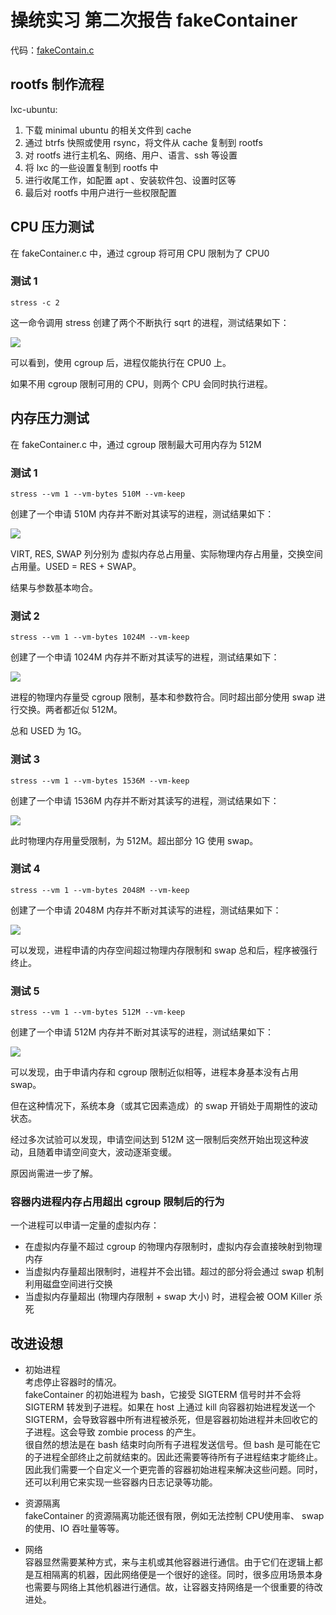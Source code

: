 # 操统实习 第二次报告 fakeContainer

代码：[fakeContain.c](https://github.com/cabbby/osprac/blob/master/hw2/fakeContainer/fakeContainer.c)

## **rootfs 制作流程**

lxc-ubuntu:
1. 下载 minimal ubuntu 的相关文件到 cache
2. 通过 btrfs 快照或使用 rsync，将文件从 cache 复制到 rootfs
3. 对 rootfs 进行主机名、网络、用户、语言、ssh 等设置
4. 将 lxc 的一些设置复制到 rootfs 中
5. 进行收尾工作，如配置 apt 、安装软件包、设置时区等
6. 最后对 rootfs 中用户进行一些权限配置

## **CPU 压力测试**

在 fakeContainer.c 中，通过 cgroup 将可用 CPU 限制为了 CPU0

### 测试 1
```
stress -c 2
```

这一命令调用 stress 创建了两个不断执行 sqrt 的进程，测试结果如下：

![](https://github.com/cabbby/osprac/blob/master/hw2/pics/test_cpu_2.png)

可以看到，使用 cgroup 后，进程仅能执行在 CPU0 上。

如果不用 cgroup 限制可用的 CPU，则两个 CPU 会同时执行进程。


## **内存压力测试**

在 fakeContainer.c 中，通过 cgroup 限制最大可用内存为 512M

### 测试 1
```
stress --vm 1 --vm-bytes 510M --vm-keep
```

创建了一个申请 510M 内存并不断对其读写的进程，测试结果如下：

![](https://github.com/cabbby/osprac/blob/master/hw2/pics/test_mem_510M.png)

VIRT, RES, SWAP 列分别为 虚拟内存总占用量、实际物理内存占用量，交换空间占用量。USED = RES + SWAP。

结果与参数基本吻合。

### 测试 2
```
stress --vm 1 --vm-bytes 1024M --vm-keep
```

创建了一个申请 1024M 内存并不断对其读写的进程，测试结果如下：

![](https://github.com/cabbby/osprac/blob/master/hw2/pics/test_mem_1024M.png)

进程的物理内存量受 cgroup 限制，基本和参数符合。同时超出部分使用 swap 进行交换。两者都近似 512M。

总和 USED 为 1G。

### 测试 3
```
stress --vm 1 --vm-bytes 1536M --vm-keep
```

创建了一个申请 1536M 内存并不断对其读写的进程，测试结果如下：

![](https://github.com/cabbby/osprac/blob/master/hw2/pics/test_mem_1536M.png)

此时物理内存用量受限制，为 512M。超出部分 1G 使用 swap。

### 测试 4
```
stress --vm 1 --vm-bytes 2048M --vm-keep
```

创建了一个申请 2048M 内存并不断对其读写的进程，测试结果如下：

![](https://github.com/cabbby/osprac/blob/master/hw2/pics/test_mem_2048M.png)

可以发现，进程申请的内存空间超过物理内存限制和 swap 总和后，程序被强行终止。

### 测试 5
```
stress --vm 1 --vm-bytes 512M --vm-keep
```

创建了一个申请 512M 内存并不断对其读写的进程，测试结果如下：

![](https://github.com/cabbby/osprac/blob/master/hw2/pics/test_mem_512M.png)

可以发现，由于申请内存和 cgroup 限制近似相等，进程本身基本没有占用 swap。

但在这种情况下，系统本身（或其它因素造成）的 swap 开销处于周期性的波动状态。

经过多次试验可以发现，申请空间达到 512M 这一限制后突然开始出现这种波动，且随着申请空间变大，波动逐渐变缓。

原因尚需进一步了解。

### 容器内进程内存占用超出 cgroup 限制后的行为

一个进程可以申请一定量的虚拟内存：
* 在虚拟内存量不超过 cgroup 的物理内存限制时，虚拟内存会直接映射到物理内存
* 当虚拟内存量超出限制时，进程并不会出错。超过的部分将会通过 swap 机制利用磁盘空间进行交换
* 当虚拟内存量超出 (物理内存限制 + swap 大小) 时，进程会被 OOM Killer 杀死


## 改进设想

* 初始进程 <br>
考虑停止容器时的情况。<br>
fakeContainer 的初始进程为 bash，它接受 SIGTERM 信号时并不会将 SIGTERM 转发到子进程。如果在 host 上通过 kill 向容器初始进程发送一个 SIGTERM，会导致容器中所有进程被杀死，但是容器初始进程并未回收它的子进程。这会导致 zombie process 的产生。<br>
很自然的想法是在 bash 结束时向所有子进程发送信号。但 bash 是可能在它的子进程全部终止之前就结束的。因此还需要等待所有子进程结束才能终止。<br>
因此我们需要一个自定义一个更完善的容器初始进程来解决这些问题。同时，还可以利用它来实现一些容器内日志记录等功能。

* 资源隔离 <br>
fakeContainer 的资源隔离功能还很有限，例如无法控制 CPU使用率、 swap 的使用、IO 吞吐量等等。

* 网络 <br>
容器显然需要某种方式，来与主机或其他容器进行通信。由于它们在逻辑上都是互相隔离的机器，因此网络便是一个很好的途径。同时，很多应用场景本身也需要与网络上其他机器进行通信。故，让容器支持网络是一个很重要的待改进处。